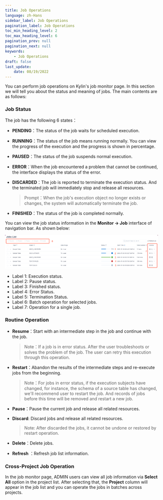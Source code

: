 ```yaml
---
title: Job Operations
language: zh-Hans
sidebar_label: Job Operations
pagination_label: Job Operations
toc_min_heading_level: 2
toc_max_heading_level: 6
pagination_prev: null
pagination_next: null
keywords:
    - Job Operations
draft: false
last_update:
    date: 08/19/2022
---
```


You can perform job operations on Kylin's job monitor page. In this section we will tell you about the status and meaning of jobs. The main contents are as follows:


### <span id="status">Job Status</span>

The job has the following 6 states：

- **PENDING**：The status of the job waits for scheduled execution.

- **RUNNING**：The status of the job means running normally. You can view the progress of the execution and the progress is shown in percentage.

- **PAUSED**：The status of the job suspends normal execution.

- **ERROR**：When the job encountered a problem that cannot be continued, the interface displays the status of the error.

- **DISCARDED**：The job is reported to terminate the execution status. And the terminated job will immediately stop and release all resources.

  > Prompt：When the job's execution object no longer exists or changes, the system will automatically terminate the job.

- **FINISHED**：The status of the job is completed normally.

You can view the job status information in the **Monitor -> Job** interface of navigation bar. As shown below:

![Job Status](images/job_status.png)

- Label 1: Execution status.
- Label 2: Pause status.
- Label 3: Finished status.
- Label 4: Error Status.
- Label 5: Termination Status.
- Label 6: Batch operation for selected jobs.
- Label 7: Operation for a single job.

### <span id="operation">Routine Operation</span>

- **Resume**：Start with an intermediate step in the job and continue with the job.

  > Note：If a job is in error status. After the user troubleshoots or solves the problem of the job. The user can retry this execution through this operation.

- **Restart**：Abandon the results of the intermediate steps and re-execute jobs from the beginning.

  > Note：For jobs in error status, if the execution subjects have changed, for instance, the schema of a source table has changed, we'll recommend user to restart the job. And records of jobs before this time will be removed and restart a new job.

- **Pause**：Pause the current job and release all related resources.

- **Discard**: Discard jobs and release all related resources.

  > Note: After discarded the jobs, it cannot be undone or restored by restart operation. 

- **Delete**：Delete jobs.

- **Refresh** ：Refresh job list information.

### <span id="admin">Cross-Project Job Operation</span>

In the job monitor page, ADMIN users can view all job information via **Select All** option in the project list. After selecting that, the **Project** column will appear in the job list and you can operate the jobs in batches across projects.

